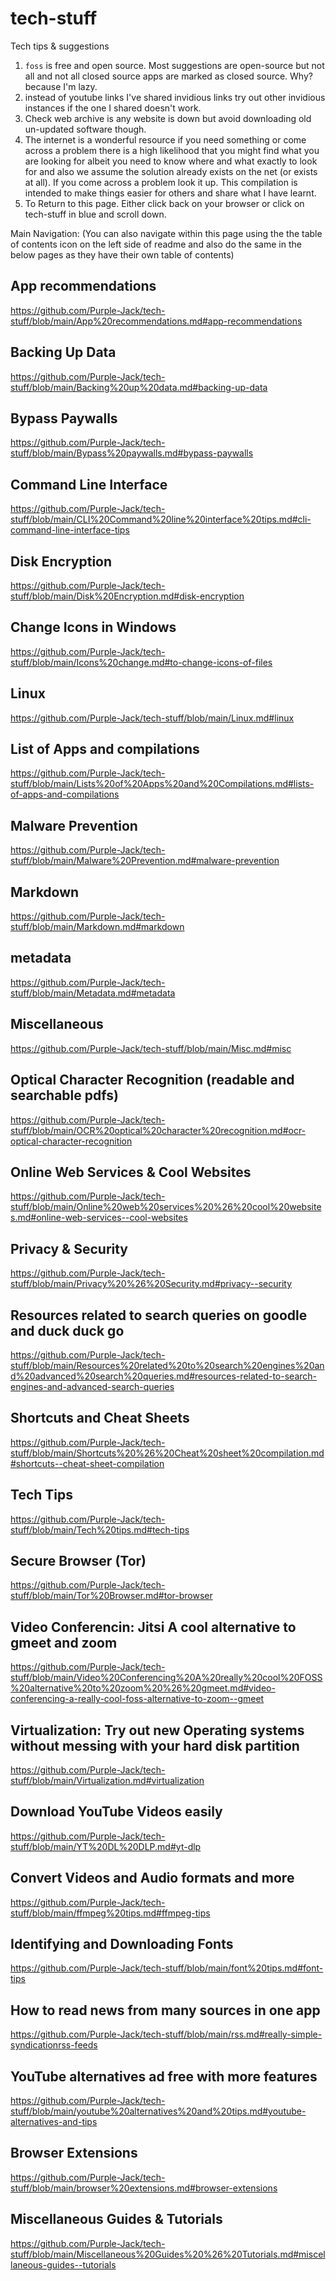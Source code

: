 # tech-stuff
Tech tips &amp; suggestions 

1. ```foss``` is free and open source. Most suggestions are open-source but not all and not all closed source apps are marked as closed source. Why? because I'm lazy.
2. instead of youtube links I've shared invidious links try out other invidious instances if the one I shared doesn't work.
3. Check web archive is any website is down but avoid downloading old un-updated software though.
5. The internet is a wonderful resource if you need something or come across a problem there is a high likelihood that you might find what you are looking for albeit you need to know where and what exactly to look for and also we assume the solution already exists on the net (or exists at all). If you come across a problem look it up. This compilation is intended to make things easier for others and share what I have learnt.
6. To Return to this page. Either click back on your browser or click on tech-stuff in blue and scroll down.

Main Navigation: (You can also navigate within this page using the the table of contents icon on the left side of readme and also do the same in the below pages as they have their own table of contents)

## App recommendations
https://github.com/Purple-Jack/tech-stuff/blob/main/App%20recommendations.md#app-recommendations
## Backing Up Data 
https://github.com/Purple-Jack/tech-stuff/blob/main/Backing%20up%20data.md#backing-up-data
## Bypass Paywalls
https://github.com/Purple-Jack/tech-stuff/blob/main/Bypass%20paywalls.md#bypass-paywalls
## Command Line Interface 
https://github.com/Purple-Jack/tech-stuff/blob/main/CLI%20Command%20line%20interface%20tips.md#cli-command-line-interface-tips
## Disk Encryption 
https://github.com/Purple-Jack/tech-stuff/blob/main/Disk%20Encryption.md#disk-encryption
## Change Icons in Windows 
https://github.com/Purple-Jack/tech-stuff/blob/main/Icons%20change.md#to-change-icons-of-files
## Linux
https://github.com/Purple-Jack/tech-stuff/blob/main/Linux.md#linux
## List of Apps and compilations 
https://github.com/Purple-Jack/tech-stuff/blob/main/Lists%20of%20Apps%20and%20Compilations.md#lists-of-apps-and-compilations
## Malware Prevention 
https://github.com/Purple-Jack/tech-stuff/blob/main/Malware%20Prevention.md#malware-prevention
## Markdown  
https://github.com/Purple-Jack/tech-stuff/blob/main/Markdown.md#markdown
## metadata 
https://github.com/Purple-Jack/tech-stuff/blob/main/Metadata.md#metadata
## Miscellaneous
https://github.com/Purple-Jack/tech-stuff/blob/main/Misc.md#misc
## Optical Character Recognition (readable and searchable pdfs) 
https://github.com/Purple-Jack/tech-stuff/blob/main/OCR%20optical%20character%20recognition.md#ocr-optical-character-recognition
## Online Web Services & Cool Websites
https://github.com/Purple-Jack/tech-stuff/blob/main/Online%20web%20services%20%26%20cool%20websites.md#online-web-services--cool-websites

## Privacy & Security 
https://github.com/Purple-Jack/tech-stuff/blob/main/Privacy%20%26%20Security.md#privacy--security
## Resources related to search queries on goodle and duck duck go 
https://github.com/Purple-Jack/tech-stuff/blob/main/Resources%20related%20to%20search%20engines%20and%20advanced%20search%20queries.md#resources-related-to-search-engines-and-advanced-search-queries
## Shortcuts and Cheat Sheets
https://github.com/Purple-Jack/tech-stuff/blob/main/Shortcuts%20%26%20Cheat%20sheet%20compilation.md#shortcuts--cheat-sheet-compilation
## Tech Tips
https://github.com/Purple-Jack/tech-stuff/blob/main/Tech%20tips.md#tech-tips
## Secure Browser (Tor)
https://github.com/Purple-Jack/tech-stuff/blob/main/Tor%20Browser.md#tor-browser
## Video Conferencin: Jitsi A cool alternative to gmeet and zoom 
https://github.com/Purple-Jack/tech-stuff/blob/main/Video%20Conferencing%20A%20really%20cool%20FOSS%20alternative%20to%20zoom%20%26%20gmeet.md#video-conferencing-a-really-cool-foss-alternative-to-zoom--gmeet
## Virtualization: Try out new Operating systems without messing with your hard disk partition 
https://github.com/Purple-Jack/tech-stuff/blob/main/Virtualization.md#virtualization
## Download YouTube Videos easily 
https://github.com/Purple-Jack/tech-stuff/blob/main/YT%20DL%20DLP.md#yt-dlp
## Convert Videos and Audio formats and more 
https://github.com/Purple-Jack/tech-stuff/blob/main/ffmpeg%20tips.md#ffmpeg-tips
## Identifying and Downloading Fonts 
https://github.com/Purple-Jack/tech-stuff/blob/main/font%20tips.md#font-tips
## How to read news from many sources in one app
https://github.com/Purple-Jack/tech-stuff/blob/main/rss.md#really-simple-syndicationrss-feeds
## YouTube alternatives ad free with more features
https://github.com/Purple-Jack/tech-stuff/blob/main/youtube%20alternatives%20and%20tips.md#youtube-alternatives-and-tips
## Browser Extensions 
https://github.com/Purple-Jack/tech-stuff/blob/main/browser%20extensions.md#browser-extensions
## Miscellaneous Guides & Tutorials
https://github.com/Purple-Jack/tech-stuff/blob/main/Miscellaneous%20Guides%20%26%20Tutorials.md#miscellaneous-guides--tutorials
